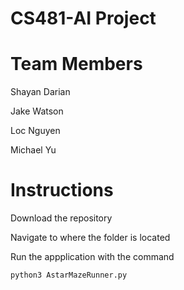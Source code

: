 # CS481-AI Project
# Team Members
Shayan Darian

Jake Watson

Loc Nguyen

Michael Yu

# Instructions
Download the repository

Navigate to where the folder is located

Run the appplication with the command
```
python3 AstarMazeRunner.py
